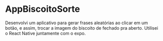 # AppBiscoitoSorte
 Desenvolvi um aplicativo para gerar frases aleatórias ao clicar em um botão, e assim, trocar a imagem do biscoito de fechado pra aberto. Utilisei o React Native juntamente com o expo.
